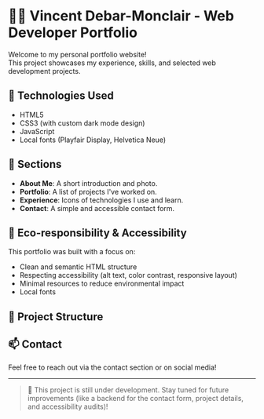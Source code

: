 # 👨‍💻 Vincent Debar-Monclair - Web Developer Portfolio

Welcome to my personal portfolio website!  
This project showcases my experience, skills, and selected web development projects.

## 🚀 Technologies Used

- HTML5
- CSS3 (with custom dark mode design)
- JavaScript
- Local fonts (Playfair Display, Helvetica Neue)


## 🎯 Sections

- **About Me**: A short introduction and photo.
- **Portfolio**: A list of projects I've worked on.
- **Experience**: Icons of technologies I use and learn.
- **Contact**: A simple and accessible contact form.

## 🌱 Eco-responsibility & Accessibility

This portfolio was built with a focus on:
- Clean and semantic HTML structure
- Respecting accessibility (alt text, color contrast, responsive layout)
- Minimal resources to reduce environmental impact
- Local fonts 


## 📁 Project Structure

## 📫 Contact

Feel free to reach out via the contact section or on social media!

---

> 🔧 This project is still under development. Stay tuned for future improvements (like a backend for the contact form, project details, and accessibility audits)!

